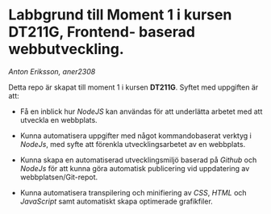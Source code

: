 # Labbgrund till Moment 1 i kursen DT211G, Frontend- baserad webbutveckling.
*Anton Eriksson, aner2308*

Detta repo är skapat till moment 1 i kursen **DT211G**.
Syftet med uppgiften är att:

* Få en inblick hur *NodeJS* kan användas för att underlätta arbetet med att utveckla en webbplats.

* Kunna automatisera uppgifter med något kommandobaserat verktyg i *NodeJs*, med syfte att förenkla utvecklingsarbetet av en webbplats.

* Kunna skapa en automatiserad utvecklingsmiljö baserad på *Github* och *NodeJs* för att kunna göra automatisk publicering vid uppdatering av webbplatsen/Git-repot.

* Kunna automatisera transpilering och minifiering av *CSS*, *HTML* och *JavaScript* samt automatiskt skapa optimerade grafikfiler.
